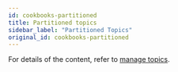 ```yaml
---
id: cookbooks-partitioned
title: Partitioned topics
sidebar_label: "Partitioned Topics"
original_id: cookbooks-partitioned
---
```

For details of the content, refer to [manage topics](admin-api-topics).
